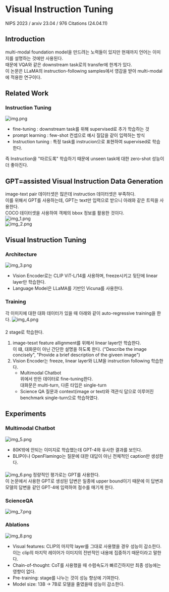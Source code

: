 Visual Instruction Tuning
===
NIPS 2023 / arxiv 23.04 / 976 Citations (24.04.11)
####
## Introduction
multi-modal foundation model을 만드려는 노력들이 있지만 현재까지 언어는 이미지를 설명하는 것에만 사용된다.  
때문에 VQA와 같은 downstream task로의 transfer에 한계가 있다.  
이 논문은 LLaMA의 instruction-following samples에서 영감을 받아 multi-modal에 적용한 연구이다.  
####
## Related Work
### Instruction Tuning  
![img.png](img.png)  
 * fine-tuning : downstream task를 위해 supervised로 추가 학습하는 것
 * prompt learning : few-shot 컨셉으로 예시 질답을 같이 입력하는 방식
 * Instruction tuning : 특정 task를 instrucion으로 표현하여 supervised로 학습한다.  

즉 Instruction을 "따르도록" 학습하기 때문에 unseen task에 대한 zero-shot 성능이 더 좋아진다.  
####
## GPT=assisted Visual Instruction Data Generation  
image-text pair 데이터셋은 많은데 instruction 데이터셋은 부족하다.  
이를 위해서 GPT를 사용하는데, GPT는 text만 입력으로 받으니 아래와 같은 트릭을 사용한다.  
COCO 데이터셋을 사용하여 객체의 bbox 정보를 활용한 것이다.  
![img_1.png](img_1.png)  
![img_2.png](img_2.png)
####
## Visual Instruction Tuning  
### Architecture  
![img_3.png](img_3.png)  
* Vision Encoder로는 CLIP ViT-L/14를 사용하며, freeze시키고 뒷단에 linear layer만 학습한다.  
* Language Model은 LLaMA를 기반인 Vicuna를 사용한다.  
### Training
각 이미지에 대한 대화 데이터가 있을 때 아래와 같이 auto-regressive training을 한다.
![img_4.png](img_4.png)  
####
2 stage로 학습한다.   
1. image-tesxt feature allignment를 위해서 linear layer만 학습한다.  
    이 떄, 대화문이 아닌 간단한 설명을 하도록 한다.
   ("Describe the image concisely", "Provide a brief description of the giveen image")
2. Vision Encoder는 freeze, linear layer와 LLM을 instruction following 학습한다.
   * Multimodal Chatbot  
        위에서 만든 데이터로 fine-tuning한다.  
        대화문은 multi-turn, 다른 타입은 single-turn
   * Science QA
        질문과 context(image or text)와 객관식 답으로 이루어진 benchmark
        single-turn으로 학습하였다.  
####
## Experiments  
### Multimodal Chatbot  
![img_5.png](img_5.png)  
* 80K밖에 안되는 이미지로 학습했는데 GPT-4와 유사한 결과를 보인다.
* BLIP이나 OpenFlamingo는 질문에 대한 대답이 아닌 전체적인 caption만 생성한다.  
####
![img_6.png](img_6.png)
정량적인 평가로는 GPT를 사용한다.  
이 논문에서 사용한 GPT로 생성된 답변은 일종에 upper bound이기 때문에 이 답변과 모델의 답변을 같인 GPT-4에 입력하여 점수를 매기게 한다.  
####
### ScienceQA
![img_7.png](img_7.png)  
####
### Ablations
![img_8.png](img_8.png)  
* Visual features: CLIP의 마지막 layer를 그대로 사용했을 경우 성능이 감소한다.  
    이는 clip의 마지막 레이어가 이미지의 전반적인 내용에 집중하기 때문이라고 말한다.
* Chain-of-thought: CoT를 사용했을 때 수렴속도가 빠르긴하지만 최종 성능에는 영향이 없다.  
* Pre-training: stage를 나누는 것이 성능 향상에 기여한다.
* Model size: 13B -> 7B로 모델을 줄였을때 성능이 감소한다.
